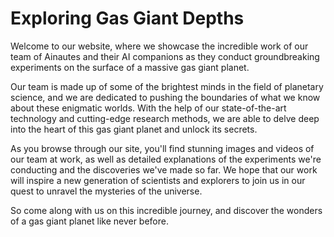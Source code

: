 <!--font:Poppins-->

# Exploring Gas Giant Depths

Welcome to our website, where we showcase the incredible work of our team of Ainautes and their AI companions as they conduct groundbreaking experiments on the surface of a massive gas giant planet. 

Our team is made up of some of the brightest minds in the field of planetary science, and we are dedicated to pushing the boundaries of what we know about these enigmatic worlds. With the help of our state-of-the-art technology and cutting-edge research methods, we are able to delve deep into the heart of this gas giant planet and unlock its secrets.

As you browse through our site, you'll find stunning images and videos of our team at work, as well as detailed explanations of the experiments we're conducting and the discoveries we've made so far. We hope that our work will inspire a new generation of scientists and explorers to join us in our quest to unravel the mysteries of the universe.

So come along with us on this incredible journey, and discover the wonders of a gas giant planet like never before.

<!--

Write me markdown content of website with wallpaper:

"A team of Ainautes and their AI companions conducting experiments on the surface of a massive, gas giant planet."

The header of the page should not be copy of the text but rather a real content of the website which is using this wallpaper.


---


# Exploring the Depths of a Gas Giant Planet

Welcome to our website, where we showcase the incredible work of our team of Ainautes and their AI companions as they conduct groundbreaking experiments on the surface of a massive gas giant planet. 

Our team is made up of some of the brightest minds in the field of planetary science, and we are dedicated to pushing the boundaries of what we know about these enigmatic worlds. With the help of our state-of-the-art technology and cutting-edge research methods, we are able to delve deep into the heart of this gas giant planet and unlock its secrets.

As you browse through our site, you'll find stunning images and videos of our team at work, as well as detailed explanations of the experiments we're conducting and the discoveries we've made so far. We hope that our work will inspire a new generation of scientists and explorers to join us in our quest to unravel the mysteries of the universe.

So come along with us on this incredible journey, and discover the wonders of a gas giant planet like never before.


---


Write me a Google font which is best fitting for the website.

Pick from the list:
- Montserrat
- Poppins
- Open Sans
- Roboto
- Great Vibes
- Cabin
- Lobster
- Raleway
- Playfair Display
- Inter
- Cinzel Decorative
- Exo 2
- Dancing Script
- Cormorant Garamond
- Futura
- Barlow Condensed
- Creepster
- IBM Plex Sans
- Alegreya
- Lato
- Cinzel
- Orbitron


Write just the font name nothing else.


---


Poppins

-->
